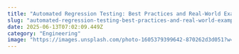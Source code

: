 ```yaml
---
title: "Automated Regression Testing: Best Practices and Real-World Examples"
slug: "automated-regression-testing-best-practices-and-real-world-examples"
date: 2025-06-13T07:02:09.449Z
category: "Engineering"
image: "https://images.unsplash.com/photo-1605379399642-870262d3d051?w=1200&h=600&fit=crop"
---
```


